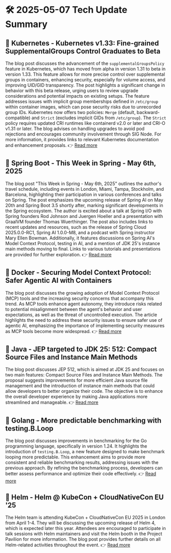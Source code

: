 # 🛠️ 2025-05-07 Tech Update Summary

## 🔹 Kubernetes - Kubernetes v1.33: Fine-grained SupplementalGroups Control Graduates to Beta
The blog post discusses the advancement of the `supplementalGroupsPolicy` feature in Kubernetes, which has moved from alpha in version 1.31 to beta in version 1.33. This feature allows for more precise control over supplemental groups in containers, enhancing security, especially for volume access, and improving UID/GID transparency. The post highlights a significant change in behavior with this beta release, urging users to review upgrade considerations and potential impacts on existing setups. The feature addresses issues with implicit group memberships defined in `/etc/group` within container images, which can pose security risks due to unrecorded group IDs. Kubernetes now offers two policies: `Merge` (default, backward-compatible) and `Strict` (excludes implicit GIDs from `/etc/group`). The `Strict` policy requires updated CRI runtimes like containerd v2.0 or later and CRI-O v1.31 or later. The blog advises on handling upgrades to avoid pod rejections and encourages community involvement through SIG Node. For more information, it provides links to relevant Kubernetes documentation and enhancement proposals.
👉 [Read more](https://kubernetes.io/blog/2025/05/06/kubernetes-v1-33-fine-grained-supplementalgroups-control-beta/)

## 🔹 Spring Boot - This Week in Spring - May 6th, 2025
The blog post "This Week in Spring - May 6th, 2025" outlines the author's travel schedule, including events in London, Miami, Tampa, Stockholm, and Barcelona, highlighting their participation in various conferences and talks on Spring. The post emphasizes the upcoming release of Spring AI on May 20th and Spring Boot 3.5 shortly after, marking significant developments in the Spring ecosystem. The author is excited about a talk at Spring I/O with Spring founders Rod Johnson and Juergen Hoeller and a presentation with GraalVM founder Thomas Wuerthinger. The post also includes links to recent updates and resources, such as the release of Spring Cloud 2025.0.0-RC1, Spring AI 1.0.0-M8, and a podcast with Spring instructor Mary Ellen Bowman. Additionally, it features discussions on Spring AI's Model Context Protocol, testing in AI, and a mention of JDK 25's instance main methods moving to final. Links to various tutorials and presentations are provided for further exploration.
👉 [Read more](https://spring.io/blog/2025/05/06/this-week-in-spring-may-6th-2025)

## 🔹 Docker - Securing Model Context Protocol: Safer Agentic AI with Containers
The blog post discusses the growing adoption of Model Context Protocol (MCP) tools and the increasing security concerns that accompany this trend. As MCP tools enhance agent autonomy, they introduce risks related to potential misalignment between the agent's behavior and user expectations, as well as the threat of uncontrolled execution. The article highlights the need to address these security issues to ensure safer use of agentic AI, emphasizing the importance of implementing security measures as MCP tools become more widespread.
👉 [Read more](https://www.docker.com/blog/whats-next-for-mcp-security/)

## 🔹 Java - JEP targeted to JDK 25: 512: Compact Source Files and Instance Main Methods
The blog post discusses JEP 512, which is aimed at JDK 25 and focuses on two main features: Compact Source Files and Instance Main Methods. The proposal suggests improvements for more efficient Java source file management and the introduction of instance main methods that could allow developers to better organize their code. The objective is to enhance the overall developer experience by making Java applications more streamlined and manageable.
👉 [Read more](https://inside.java/2025/05/06/jep512-target-jdk25/)

## 🔹 Golang - More predictable benchmarking with testing.B.Loop
The blog post discusses improvements in benchmarking for the Go programming language, specifically in version 1.24. It highlights the introduction of `testing.B.Loop`, a new feature designed to make benchmark looping more predictable. This enhancement aims to provide more consistent and reliable benchmarking results, addressing issues with the previous approach. By refining the benchmarking process, developers can better assess performance and optimize their code effectively.
👉 [Read more](https://go.dev/blog/testing-b-loop)

## 🔹 Helm - Helm @ KubeCon + CloudNativeCon EU '25
The Helm team is attending KubeCon + CloudNativeCon EU 2025 in London from April 1-4. They will be discussing the upcoming release of Helm 4, which is expected later this year. Attendees are encouraged to participate in talk sessions with Helm maintainers and visit the Helm booth in the Project Pavilion for more information. The blog post provides further details on all Helm-related activities throughout the event.
👉 [Read more](https://helm.sh/blog/helm-at-kubecon-eu-25/)

